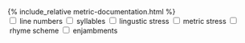 
<div id="contents-metric-header"></div>

<div id="documentation-metric">
{% include_relative metric-documentation.html %}
</div>

<div class="options">
<input id="check-linenum" onchange="toggleLinenum(event)" type=checkbox>&nbsp;<span title="alt/option-l">line numbers</span>
<input id="check-syllable" onchange="toggleSyllable(event)" type=checkbox>&nbsp;<span title="alt/option-s">syllables</span>
<input id="check-stress" onchange="toggleStress(event)" type=checkbox>&nbsp;<span title="alt/option-t">lingustic&nbsp;stress</span>
<input id="check-metric-stress" onchange="toggleMetricStress(event)" type=checkbox>&nbsp;<span title="alt/option-m">metric&nbsp;stress</span>
<input id="check-rhyme" onchange="toggleRhyme(event)" type=checkbox>&nbsp;<span title="alt/option-r">rhyme scheme</span>
<input id="check-enjambment" onchange="toggleEnjambment(event)" type=checkbox>&nbsp;<span title="alt/option-j">enjambments</span>
</div>

<!--
<input onchange="toggleSyllableCount(event)", type=checkbox>&nbsp;count
<input onchange="toggleElision(event)", type=checkbox>&nbsp;elision
<input onchange="toggleGrid(event)", type=checkbox>&nbsp;grid
-->


<div id="contents-metric"></div>

<div id="status-metric"></div>

<center><textarea oninput="updateDisplayMetric(event)" onkeydown="handleTabKeyPressInTextArea(event)" id="editor-metric" style="display:none;"></textarea></center>

<div style='margin-bottom:200px;'></div>

<script>

function updateDisplayMetric(event) {
	displayMetricTextareaContents();
}

function handleTabKeyPressInTextArea(e) {
	console.warn("KEY", e.key);
	if (e.key === "Tab") {
		e.preventDefault(); // Prevent the default tab behavior
            
		var textarea = e.target;
		var start = textarea.selectionStart;
		var end = textarea.selectionEnd;
            
		// Insert a tab character at the current cursor position
		var tabCharacter = "\t";
		textarea.value = textarea.value.substring(0, start) + tabCharacter + textarea.value.substring(end);
            
		// Move the cursor to the end of the inserted tab
		textarea.selectionStart = textarea.selectionEnd = start + tabCharacter.length;
	} else if (e.key == "ArrowRight") {
		e.stopPropagation();
	} else if (e.key == "ArrowLeft") {
		e.stopPropagation();
	} else if (e.key == "ArrowUp") {
		e.stopPropagation();
	} else if (e.key == "ArrowDown") {
		e.stopPropagation();
	}
}

</script>



